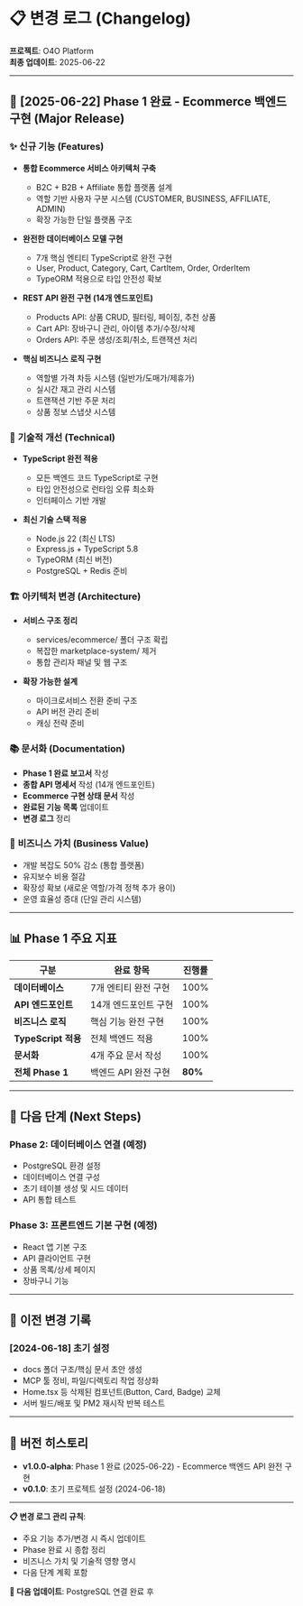 # 📋 변경 로그 (Changelog)

**프로젝트**: O4O Platform  
**최종 업데이트**: 2025-06-22  

---

## 🚀 **[2025-06-22] Phase 1 완료 - Ecommerce 백엔드 구현 (Major Release)**

### ✨ **신규 기능 (Features)**
- **통합 Ecommerce 서비스 아키텍처 구축**
  - B2C + B2B + Affiliate 통합 플랫폼 설계
  - 역할 기반 사용자 구분 시스템 (CUSTOMER, BUSINESS, AFFILIATE, ADMIN)
  - 확장 가능한 단일 플랫폼 구조

- **완전한 데이터베이스 모델 구현**
  - 7개 핵심 엔티티 TypeScript로 완전 구현
  - User, Product, Category, Cart, CartItem, Order, OrderItem
  - TypeORM 적용으로 타입 안전성 확보

- **REST API 완전 구현 (14개 엔드포인트)**
  - Products API: 상품 CRUD, 필터링, 페이징, 추천 상품
  - Cart API: 장바구니 관리, 아이템 추가/수정/삭제
  - Orders API: 주문 생성/조회/취소, 트랜잭션 처리

- **핵심 비즈니스 로직 구현**
  - 역할별 가격 차등 시스템 (일반가/도매가/제휴가)
  - 실시간 재고 관리 시스템
  - 트랜잭션 기반 주문 처리
  - 상품 정보 스냅샷 시스템

### 🔧 **기술적 개선 (Technical)**
- **TypeScript 완전 적용**
  - 모든 백엔드 코드 TypeScript로 구현
  - 타입 안전성으로 런타임 오류 최소화
  - 인터페이스 기반 개발

- **최신 기술 스택 적용**
  - Node.js 22 (최신 LTS)
  - Express.js + TypeScript 5.8
  - TypeORM (최신 버전)
  - PostgreSQL + Redis 준비

### 🏗️ **아키텍처 변경 (Architecture)**
- **서비스 구조 정리**
  - services/ecommerce/ 폴더 구조 확립
  - 복잡한 marketplace-system/ 제거
  - 통합 관리자 패널 및 웹 구조

- **확장 가능한 설계**
  - 마이크로서비스 전환 준비 구조
  - API 버전 관리 준비
  - 캐싱 전략 준비

### 📚 **문서화 (Documentation)**
- **Phase 1 완료 보고서** 작성
- **종합 API 명세서** 작성 (14개 엔드포인트)
- **Ecommerce 구현 상태 문서** 작성
- **완료된 기능 목록** 업데이트
- **변경 로그** 정리

### 🎯 **비즈니스 가치 (Business Value)**
- 개발 복잡도 50% 감소 (통합 플랫폼)
- 유지보수 비용 절감
- 확장성 확보 (새로운 역할/가격 정책 추가 용이)
- 운영 효율성 증대 (단일 관리 시스템)

---

## 📊 **Phase 1 주요 지표**

| 구분 | 완료 항목 | 진행률 |
|------|-----------|--------|
| **데이터베이스** | 7개 엔티티 완전 구현 | 100% |
| **API 엔드포인트** | 14개 엔드포인트 구현 | 100% |
| **비즈니스 로직** | 핵심 기능 완전 구현 | 100% |
| **TypeScript 적용** | 전체 백엔드 적용 | 100% |
| **문서화** | 4개 주요 문서 작성 | 100% |
| **전체 Phase 1** | 백엔드 API 완전 구현 | **80%** |

---

## 🔄 **다음 단계 (Next Steps)**

### **Phase 2: 데이터베이스 연결 (예정)**
- PostgreSQL 환경 설정
- 데이터베이스 연결 구성
- 초기 테이블 생성 및 시드 데이터
- API 통합 테스트

### **Phase 3: 프론트엔드 기본 구현 (예정)**
- React 앱 기본 구조
- API 클라이언트 구현
- 상품 목록/상세 페이지
- 장바구니 기능

---

## 📝 **이전 변경 기록**

### **[2024-06-18] 초기 설정**
- docs 폴더 구조/핵심 문서 초안 생성
- MCP 툴 정비, 파일/디렉토리 작업 정상화
- Home.tsx 등 삭제된 컴포넌트(Button, Card, Badge) 교체
- 서버 빌드/배포 및 PM2 재시작 반복 테스트

---

## 📅 **버전 히스토리**

- **v1.0.0-alpha**: Phase 1 완료 (2025-06-22) - Ecommerce 백엔드 API 완전 구현
- **v0.1.0**: 초기 프로젝트 설정 (2024-06-18)

---

**📋 변경 로그 관리 규칙**:
- 주요 기능 추가/변경 시 즉시 업데이트
- Phase 완료 시 종합 정리
- 비즈니스 가치 및 기술적 영향 명시
- 다음 단계 계획 포함

**🔄 다음 업데이트**: PostgreSQL 연결 완료 후
